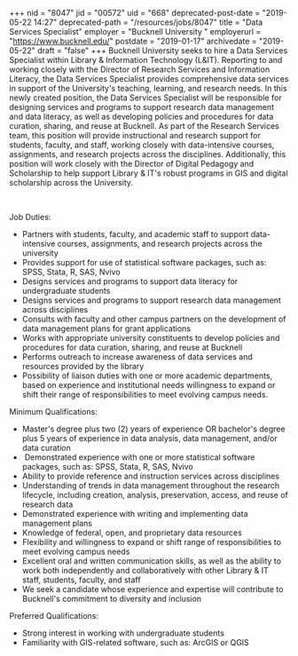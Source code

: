 +++
nid = "8047"
jid = "00572"
uid = "668"
deprecated-post-date = "2019-05-22 14:27"
deprecated-path = "/resources/jobs/8047"
title = "Data Services Specialist"
employer = "Bucknell University "
employerurl = "https://www.bucknell.edu/"
postdate = "2019-01-17"
archivedate = "2019-05-22"
draft = "false"
+++
Bucknell University seeks to hire a Data Services Specialist within
Library & Information Technology (L&IT). Reporting to and working
closely with the Director of Research Services and Information Literacy,
the Data Services Specialist provides comprehensive data services in
support of the University's teaching, learning, and research needs. In
this newly created position, the Data Services Specialist will be
responsible for designing services and programs to support research data
management and data literacy, as well as developing policies and
procedures for data curation, sharing, and reuse at Bucknell. As part of
the Research Services team, this position will provide instructional and
research support for students, faculty, and staff, working closely with
data-intensive courses, assignments, and research projects across the
disciplines. Additionally, this position will work closely with the
Director of Digital Pedagogy and Scholarship to help support Library &
IT's robust programs in GIS and digital scholarship across the
University.

 

Job Duties:

-   Partners with students, faculty, and academic staff to support
    data-intensive courses, assignments, and research projects across
    the university
-   Provides support for use of statistical software packages, such as:
    SPSS, Stata, R, SAS, Nvivo
-   Designs services and programs to support data literacy for
    undergraduate students
-   Designs services and programs to support research data management
    across disciplines
-   Consults with faculty and other campus partners on the development
    of data management plans for grant applications
-   Works with appropriate university constituents to develop policies
    and procedures for data curation, sharing, and reuse at Bucknell
-   Performs outreach to increase awareness of data services and
    resources provided by the library
-   Possibility of liaison duties with one or more academic departments,
    based on experience and institutional needs willingness to expand or
    shift their range of responsibilities to meet evolving campus needs.
  
Minimum Qualifications:

-   Master's degree plus two (2) years of experience OR bachelor's
    degree plus 5 years of experience in data analysis, data management,
    and/or data curation
-    Demonstrated experience with one or more statistical software
    packages, such as: SPSS, Stata, R, SAS, Nvivo
-   Ability to provide reference and instruction services across
    disciplines
-   Understanding of trends in data management throughout the research
    lifecycle, including creation, analysis, preservation, access, and
    reuse of research data
-   Demonstrated experience with writing and implementing data
    management plans
-   Knowledge of federal, open, and proprietary data resources
-   Flexibility and willingness to expand or shift range of
    responsibilities to meet evolving campus needs
-   Excellent oral and written communication skills, as well as the
    ability to work both independently and collaboratively with other
    Library & IT staff, students, faculty, and staff
-   We seek a candidate whose experience and expertise will contribute
    to Bucknell's commitment to diversity and inclusion


Preferred Qualifications:

-   Strong interest in working with undergraduate students
-   Familiarity with GIS-related software, such as: ArcGIS or QGIS
